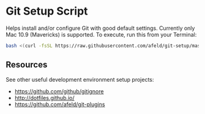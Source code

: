 # Git Setup Script

Helps install and/or configure Git with good default settings. Currently only Mac 10.9 (Mavericks) is supported. To execute, run this from your Terminal:

```bash
bash <(curl -fsSL https://raw.githubusercontent.com/afeld/git-setup/master/setup.sh)
```

## Resources

See other useful development environment setup projects:

* https://github.com/github/gitignore
* http://dotfiles.github.io/
* https://github.com/afeld/git-plugins
